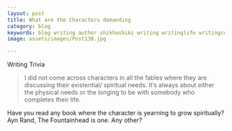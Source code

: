```yaml
---
layout: post
title: What are the Characters demanding
category: blog 
keywords: blog writing author shikhashikz writing writinglife writingcommunity dailyblogpost
image: assets/images/Post138.jpg

---
```

Writing Trivia

>I did not come across characters in all the fables where they are discussing their existential/ spiritual needs. It’s always about either the physical needs or the longing to be with somebody who completes their life.
>

Have you read any book where the character is yearning to grow spiritually? Ayn Rand, The Fountainhead is one. Any other?
